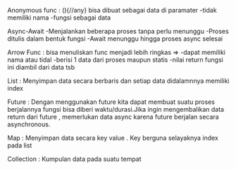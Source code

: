 Anonymous func : (){//any}
bisa dibuat sebagai data di paramater
-tidak memiliki nama
-fungsi sebagai data

Async-Await
-Menjalankan beberapa proses tanpa perlu menunggu
-Proses ditulis dalam bentuk fungsi
-Await menunggu hingga proses async selesai

Arrow Func : bisa menuliskan func menjadi lebih ringkas
=>
-dapat memiliki nama atau tidal
-berisi 1 data dari proses maupun statis
-nilai return fungsi ini diambil dari data tsb

List : Menyimpan data secara berbaris dan setiap data didalamnnya memiliki index

Future : Dengan menggunakan future kita dapat membuat suatu proses berjalannya fungsi bisa diberi waktu/durasi.Jika ingin mengembalikan data return dari future , memerlukan data async karena future berjalan secara asynchronous.

Map : Menyimpan data secara key value . Key berguna selayaknya index pada list

Collection : Kumpulan data pada suatu tempat
